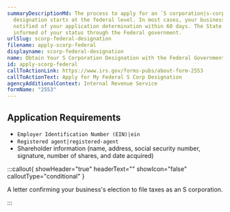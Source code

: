 ```yaml
---
summaryDescriptionMd: The process to apply for an `S corporation|s-corp`
  designation starts at the federal level. In most cases, your business will be
  notified of your application determination within 60 days. The State will be
  informed of your status through the Federal government.
urlSlug: scorp-federal-designation
filename: apply-scorp-federal
displayname: scorp-federal-designation
name: Obtain Your S Corporation Designation with the Federal Government
id: apply-scorp-federal
callToActionLink: https://www.irs.gov/forms-pubs/about-form-2553
callToActionText: Apply for My Federal S Corp Designation
agencyAdditionalContext: Internal Revenue Service
formName: "2553"
---
```

## Application Requirements

*  `Employer Identification Number (EIN)|ein` 
*  `Registered agent|registered-agent` 
* Shareholder information (name, address, social security number, signature, number of shares, and date acquired)

:::callout{ showHeader="true" headerText="" showIcon="false" calloutType="conditional" }

A letter confirming your business's election to file taxes as an S corporation.

:::